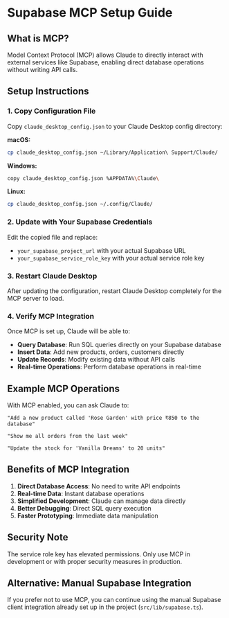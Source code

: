 # Supabase MCP Setup Guide

## What is MCP?

Model Context Protocol (MCP) allows Claude to directly interact with external services like Supabase, enabling direct database operations without writing API calls.

## Setup Instructions

### 1. Copy Configuration File

Copy `claude_desktop_config.json` to your Claude Desktop config directory:

**macOS:**
```bash
cp claude_desktop_config.json ~/Library/Application\ Support/Claude/
```

**Windows:**
```bash
copy claude_desktop_config.json %APPDATA%\Claude\
```

**Linux:**
```bash
cp claude_desktop_config.json ~/.config/Claude/
```

### 2. Update with Your Supabase Credentials

Edit the copied file and replace:
- `your_supabase_project_url` with your actual Supabase URL
- `your_supabase_service_role_key` with your actual service role key

### 3. Restart Claude Desktop

After updating the configuration, restart Claude Desktop completely for the MCP server to load.

### 4. Verify MCP Integration

Once MCP is set up, Claude will be able to:

- **Query Database**: Run SQL queries directly on your Supabase database
- **Insert Data**: Add new products, orders, customers directly
- **Update Records**: Modify existing data without API calls
- **Real-time Operations**: Perform database operations in real-time

## Example MCP Operations

With MCP enabled, you can ask Claude to:

```
"Add a new product called 'Rose Garden' with price ₹850 to the database"
```

```
"Show me all orders from the last week"
```

```
"Update the stock for 'Vanilla Dreams' to 20 units"
```

## Benefits of MCP Integration

1. **Direct Database Access**: No need to write API endpoints
2. **Real-time Data**: Instant database operations
3. **Simplified Development**: Claude can manage data directly
4. **Better Debugging**: Direct SQL query execution
5. **Faster Prototyping**: Immediate data manipulation

## Security Note

The service role key has elevated permissions. Only use MCP in development or with proper security measures in production.

## Alternative: Manual Supabase Integration

If you prefer not to use MCP, you can continue using the manual Supabase client integration already set up in the project (`src/lib/supabase.ts`).